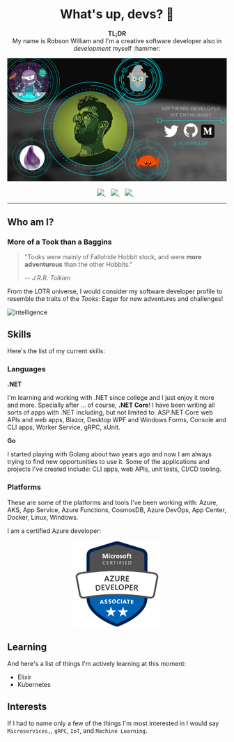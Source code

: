 <h1 align='center'>
  What's up, devs? 👋
</h1>

<p align='center'>
 <b>TL;DR</b>
 <br/>
  My name is Robson William and I'm a creative software developer also in <i>development</i> myself :hammer:
</p>

<p align="center">
  <img width=750 src="https://raw.githubusercontent.com/RWillup/Mithrandir/master/assets/images/banner.png">
</p>

<p align='center'>
  <a href="https://www.linkedin.com/in/robwillup/">
    <img src="https://img.shields.io/badge/linkedin-%230077B5.svg?&style=for-the-badge&logo=linkedin&logoColor=white" />
  </a>&nbsp;&nbsp;
  <!--<a href="https://www.youtube.com/channel/UCIb9Xp3m_tI7kz2K7yXqXmw">
    <img src="https://img.shields.io/badge/youtube-%23FF0000.svg?&style=for-the-badge&logo=youtube&logoColor=white" />        
  </a>&nbsp;&nbsp;-->
  <a href="https://twitter.com/@robwillup">
    <img src="https://img.shields.io/badge/twitter-%231DA1F2.svg?&style=for-the-badge&logo=twitter&logoColor=white" />        
  </a>&nbsp;&nbsp;
  <a href="https://medium.com/@robwillup">
    <img src="https://img.shields.io/badge/medium-%2312100E.svg?&style=for-the-badge&logo=medium&logoColor=white" />        
  </a>&nbsp;&nbsp;  
</p>

---

## Who am I?

### More of a Took than a Baggins

> "Tooks were mainly of Fallohide Hobbit stock, and were **more adventurous** than the other Hobbits."
>
> -- <cite>J.R.R. Tolkien</cite>

From the LOTR universe, I would consider my software developer profile to resemble the traits of the *Tooks*: Eager for new adventures and challenges!

![intelligence](https://media.giphy.com/media/dgUu3sizWUWFG/giphy.gif)

## Skills

Here's the list of my current skills:

### Languages

 **.NET**
 
I'm learning and working with .NET since college and I just enjoy it more and more. Specially after ... of course, **.NET Core**! I have been writing all sorts of apps with .NET including, but not limited to: ASP.NET Core web APIs and web apps, Blazor, Desktop WPF and Windows Forms, Console and CLI apps, Worker Service, gRPC, xUnit.
  
 **Go**

I started playing with Golang about two years ago and now I am always trying to find new opportunities to use it. Some of the applications and projects I've created include: CLI apps, web APIs, unit tests, CI/CD tooling.

### Platforms

These are some of the platforms and tools I've been working with: Azure, AKS, App Service, Azure Functions, CosmosDB, Azure DevOps, App Center, Docker, Linux, Windows.

I am a certified Azure developer:

<p align="center">
  <img width=200 src="https://github.com/robwillup/Mithrandir/blob/main/assets/images/azure-developer-associate-600x600.png?raw=true">
</p>

## Learning

And here's a list of things I'm actively learning at this moment:

* Elixir
* Kubernetes

## Interests 

If I had to name only a few of the things I'm most interested in I would say `Microservices,`, `gRPC`, `IoT`, and `Machine Learning`. 
